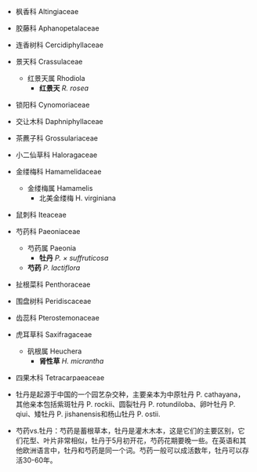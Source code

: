 * 枫香科 Altingiaceae
* 胶藤科 Aphanopetalaceae
* 连香树科 Cercidiphyllaceae
* 景天科 Crassulaceae
  * 红景天属 Rhodiola
	  * **红景天** *R. rosea*
* 锁阳科 Cynomoriaceae
* 交让木科 Daphniphyllaceae
* 茶藨子科 Grossulariaceae
* 小二仙草科 Haloragaceae
* 金缕梅科 Hamamelidaceae
  * 金缕梅属 Hamamelis
	  * 北美金缕梅 H. virginiana
* 鼠刺科 Iteaceae
* 芍药科 Paeoniaceae
	* 芍药属 Paeonia
	  * **牡丹** *P. × suffruticosa*		
    * **芍药** *P. lactiflora*			
* 扯根菜科 Penthoraceae
* 围盘树科 Peridiscaceae
* 齿蕊科 Pterostemonaceae
* 虎耳草科 Saxifragaceae
	* 矾根属 Heuchera
		* **肾性草** *H. micrantha*
* 四果木科 Tetracarpaeaceae



* 牡丹是起源于中国的一个园艺杂交种，主要亲本为中原牡丹 P. cathayana，其他亲本包括紫斑牡丹 P. rockii、圆裂牡丹 P. rotundiloba、卵叶牡丹 P. qiui、矮牡丹 P. jishanensis和杨山牡丹 P. ostii.
* 芍药vs.牡丹：芍药是蓄根草本，牡丹是灌木木本，这是它们的主要区别，它们花型、叶片非常相似，牡丹于5月初开花，芍药花期要晚一些。在英语和其他欧洲语言中，牡丹和芍药是同一个词。芍药一般可以成活数年，牡丹可以存活30-60年。
